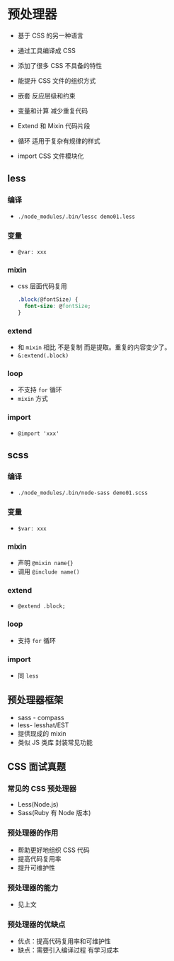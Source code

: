 # 预处理器

- 基于 CSS 的另一种语言
- 通过工具编译成 CSS
- 添加了很多 CSS 不具备的特性
- 能提升 CSS 文件的组织方式

- 嵌套 反应层级和约束
- 变量和计算 减少重复代码
- Extend 和 Mixin 代码片段
- 循环 适用于复杂有规律的样式
- import CSS 文件模块化

## less

### 编译

- `./node_modules/.bin/lessc demo01.less `

### 变量

- `@var: xxx`

### mixin

- css 层面代码复用

  ```css
  .block(@fontSize) {
    font-size: @fontSize;
  }
  ```

### extend

- 和 `mixin` 相比 不是复制 而是提取。重复的内容变少了。
- `&:extend(.block)`

### loop

- 不支持 `for` 循环
- `mixin` 方式

### import

- `@import 'xxx'`

## scss

### 编译

- `./node_modules/.bin/node-sass demo01.scss`

### 变量

- `$var: xxx`

### mixin

- 声明 `@mixin name{}`
- 调用 `@include name()`

### extend

-  `@extend .block;`

### loop

- 支持 `for` 循环

### import

- 同 `less`

## 预处理器框架

- sass - compass
- less- lesshat/EST
- 提供现成的 mixin
- 类似 JS 类库 封装常见功能

## CSS 面试真题

### 常见的 CSS 预处理器

- Less(Node.js)
- Sass(Ruby 有 Node 版本)

### 预处理器的作用

- 帮助更好地组织 CSS 代码
- 提高代码复用率
- 提升可维护性

### 预处理器的能力

- 见上文

### 预处理器的优缺点

- 优点：提高代码复用率和可维护性
- 缺点：需要引入编译过程 有学习成本